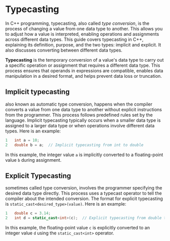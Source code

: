 # Typecasting 

In C++ programming, typecasting, also called *type conversion*, is the process of changing a value from one data type to another. This allows you to adjust how a value is interpreted, enabling operations and assignments across different data types. This guide covers typecasting in C++, explaining its definition, purpose, and the two types: implicit and explicit. It also discusses converting between different data types.

**Typecasting** is the temporary conversion of a value's data type to carry out a specific operation or assignment that requires a different data type. This process ensures that operands in expressions are compatible, enables data manipulation in a desired format, and helps prevent data loss or truncation.

## Implicit typecasting 
also known as automatic type conversion, happens when the compiler converts a value from one data type to another without explicit instructions from the programmer. This process follows predefined rules set by the language. Implicit typecasting typically occurs when a smaller data type is assigned to a larger data type or when operations involve different data types. Here is an example:
```cpp
1	int a = 10;
2	double b = a;  // Implicit typecasting from int to double
```
In this example, the integer value `a` is implicitly converted to a floating-point value `b` during assignment.

## Explicit Typecasting
sometimes called type conversion, involves the programmer specifying the desired data type directly. This process uses a typecast operator to tell the compiler about the intended conversion. The format for explicit typecasting is `static_cast<desired_type>(value)`. Here is an example:
```cpp
1	double c = 3.14;
2	int d = static_cast<int>(c);  // Explicit typecasting from double to int
```
In this example, the floating-point value `c` is explicitly converted to an integer value `d` using the `static_cast<int>` operator.



